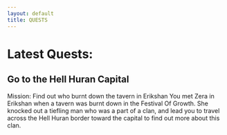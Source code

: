 ```yaml
---
layout: default
title: QUESTS
---
```

# Latest Quests:

## Go to the Hell Huran Capital
Mission: Find out who burnt down the tavern in Erikshan
You met Zera in Erikshan when a tavern was burnt down in the Festival Of Growth. She knocked out a tiefling man who was a part of a clan, and lead you to travel across the Hell Huran border toward the capital to find out more about this clan.

